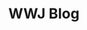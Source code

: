 <!--
 * @Author: 吴文洁
 * @Date: 2020-02-15 10:00:49
 * @LastEditors: 吴文洁
 * @LastEditTime: 2020-02-15 10:02:53
 * @Description: 
 -->
# WWJ Blog